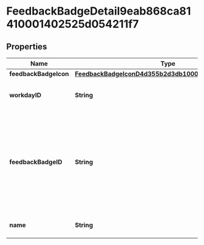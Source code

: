 

# FeedbackBadgeDetail9eab868ca81410001402525d054211f7


## Properties

| Name | Type | Description | Notes |
|------------ | ------------- | ------------- | -------------|
|**feedbackBadgeIcon** | [**FeedbackBadgeIconD4d355b2d3db100020b8608b75250016**](FeedbackBadgeIconD4d355b2d3db100020b8608b75250016.md) |  |  [optional] |
|**workdayID** | **String** | Returns the Workday ID for a given object. |  [optional] |
|**feedbackBadgeID** | **String** | The Reference ID to use for lookups within our Workday Web Services. For supervisory organizations, this is also the &#39;Organization ID&#39; |  [optional] |
|**name** | **String** | The name of this feedback badge. |  [optional] |



